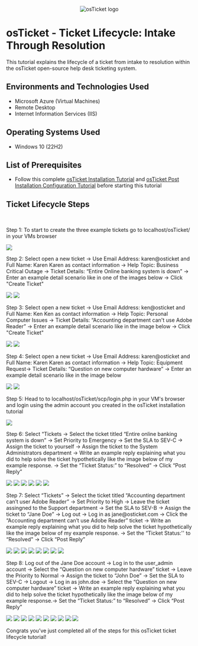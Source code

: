<p align="center">
<img src="https://i.imgur.com/Clzj7Xs.png" alt="osTicket logo"/>
</p>

<h1>osTicket - Ticket Lifecycle: Intake Through Resolution</h1>
This tutorial explains the lifecycle of a ticket from intake to resolution within the osTicket open-source help desk ticketing system.<br />

<h2>Environments and Technologies Used</h2>

- Microsoft Azure (Virtual Machines)
- Remote Desktop
- Internet Information Services (IIS)

<h2>Operating Systems Used </h2>

- Windows 10</b> (22H2)

<h2>List of Prerequisites</h2>

- Follow this complete [osTicket Installation Tutorial](https://github.com/JohnSomanza/osTicket-Prereqs.git) and [osTicket Post Installation Configuration Tutorial](https://github.com/JohnSomanza/Post-Install-Config.git) before starting this tutorial

<h2>Ticket Lifecycle Steps</h2>

<p></p>
<p>
</p>
<br />

<p>
</p>
<p>Step 1: To start to create the three example tickets go to localhost/osTicket/ in your VMs browser</p>
<img src="https://i.imgur.com/FdNdOi6.png">
<p>Step 2: Select open a new ticket -> Use Email Address: karen@osticket and Full Name: Karen Karen as contact information -> Help Topic: Business Critical Outage -> Ticket Details: “Entire Online banking system is down” -> Enter an example detail scenario like in one of the images below -> Click "Create Ticket"</p>
<img src="https://i.gyazo.com/d7cb241a44875fd1867902186e4994a5.png">
<img src="https://i.gyazo.com/5148b6dc6bed31a31690f14e9551a49e.png">
<p>Step 3: Select open a new ticket -> Use Email Address: ken@osticket and Full Name: Ken Ken as contact information -> Help Topic: Personal Computer Issues -> Ticket Details: “Accounting department can't use Adobe Reader” -> Enter an example detail scenario like in the image below -> Click "Create Ticket"</p>
<img src="https://i.gyazo.com/d7cb241a44875fd1867902186e4994a5.png">
<img src="https://i.gyazo.com/97c6f9ba05a47d24be55367dfd01c411.png">
<p>Step 4: Select open a new ticket -> Use Email Address: karen@osticket and Full Name: Karen Karen as contact information -> Help Topic: Equipment Request-> Ticket Details: “Question on new computer hardware” -> Enter an example detail scenario like in the image below</p>
<img src="https://i.gyazo.com/d7cb241a44875fd1867902186e4994a5.png">
<img src="https://i.gyazo.com/8aaab9811bfe47e16960678ecfa3773a.png">
<p>Step 5: Head to to localhost/osTicket/scp/login.php in your VM's browser and login using the admin account you created in the osTicket installation tutorial</p>
<img src="https://i.gyazo.com/255cf2560f9907342d99cb6fb5120444.png">
<p>Step 6: Select “Tickets -> Select the ticket titled “Entire online banking system is down” -> Set Priority to Emergency -> Set the SLA to SEV-C -> Assign the ticket to yourself -> Assign the ticket to the System Administrators department -> Write an example reply explaining what you did to help solve the ticket hypothetically like the image below of my example response. -> Set the “Ticket Status:” to “Resolved” -> Click “Post Reply”</p>
<img src="https://i.imgur.com/3DvCl4i.png">
<img src="https://i.imgur.com/G4nj1wD.png">
<img src="https://i.imgur.com/tPoCGyH.png">
<img src="https://i.imgur.com/kYckNdU.png">
<img src="https://i.imgur.com/jz0kwFJ.png">
<img src="https://i.gyazo.com/dd2033b5f9ecdf129ede4bc68c00de09.png">
<p>Step 7: Select “Tickets” -> Select the ticket titled “Accounting department can’t user Adobe Reader” -> Set Priority to High -> Leave the ticket assingned to the Support department -> Set the SLA to SEV-B -> Assign the ticket to “Jane Doe” -> Log out -> Log in as jane@osticket.com -> Click the “Accounting department can’t use Adobe Reader” ticket -> Write an example reply explaining what you did to help solve the ticket hypothetically like the image below of my example response. -> Set the “Ticket Status:'' to “Resolved" -> Click “Post Reply”</p>
<img src="https://i.imgur.com/K3qPgx9.png">
<img src="https://i.imgur.com/NBcDvLl.png">
<img src="https://i.imgur.com/Z2TeRpj.png">
<img src="https://i.imgur.com/kYTvGMw.png">
<img src="https://i.imgur.com/bMq1DCl.png">
<img src="https://i.gyazo.com/236fbc21255b246c623c7a13fc64d3ca.png">
<img src="https://i.imgur.com/NlBWlQW.png">
<img src="https://i.gyazo.com/7d8d77167a51aaed52bc70ab0a129b2f.png">
<p>Step 8: Log out of the Jane Doe account -> Log in to the user_admin account -> Select the “Question on new computer hardware” ticket -> Leave the Priority to Normal -> Assign the ticket to “John Doe” -> Set the SLA to SEV-C -> Logout -> Log in as john.doe -> Select the “Question on new computer hardware” ticket -> Write an example reply explaining what you did to help solve the ticket hypothetically like the image below of my example response.-> Set the “Ticket Status:” to “Resolved” -> Click “Post Reply”</p>
<img src="https://i.imgur.com/joufUWv.png">
<img src="https://i.gyazo.com/7fe6912a186d4076a6a3f71a46252cc9.png">
<img src="https://i.imgur.com/xlEgXUK.png">
<img src="https://i.imgur.com/lMOgc26.png">
<img src="https://i.imgur.com/QLhaePk.png">
<img src="https://i.imgur.com/LjTcPcF.png">
<img src="https://i.gyazo.com/aa9bca0cb54c35628589495a0fc7bb15.png">
<img src="https://i.imgur.com/ye5b9eS.png">
<img src="https://i.gyazo.com/792c6cd6181ba2e26380c36e87184eec.png">
<img src="https://i.imgur.com/QKAV2xz.png">
<p>Congrats you’ve just completed all of the steps for this osTicket ticket lifecycle tutorial!</p>

